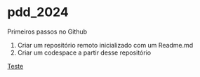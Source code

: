 # pdd_2024

Primeiros passos no Github

1. Criar um repositório remoto inicializado com um Readme.md
2. Criar um codespace a partir desse repositório

[Teste](./teste.txt)
